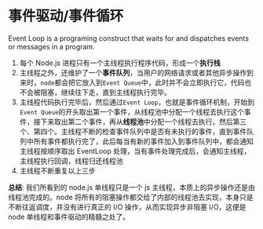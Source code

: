 # 事件驱动/事件循环
Event Loop is a programing construct that waits for and dispatches events or messages in a program.

1. 每个 Node.js 进程只有一个主线程执行程序代码，形成一个**执行栈**
2. 主线程之外，还维护了一个**事件队列**，当用户的网络请求或者其他异步操作到来时，`node`都会把它放入到`Event Queue`中，此时并不会立即执行它，代码也不会被阻塞，继续往下走，直到主线程执行完毕。
3. 主线程代码执行完毕后，然后通过`Event Loop`，也就是事件循环机制，开始到`Event Queue`的开头取出第一个事件，从线程池中分配一个线程去执行这个事件，接下来取出第二个事件，再从**线程池**中分配一个线程去执行，然后第三个、第四个。主线程不断的检查事件队列中是否有未执行的事件，直到事件队列中所有事件都执行完了，此后每当有新的事件加入到事件队列中，都会通知主线程按顺序取出 EventLoop 处理，当有事件处理完成后，会通知主线程，主线程执行回调，线程归还线程池
4. 主线程不断重复以上三步

**总结**: 我们所看到的 node.js 单线程只是一个 js 主线程，本质上的异步操作还是由线程池完成的。node 将所有的阻塞操作都交给了内部的线程池去实现，本身只是不断往返调度，并没有进行真正的 I/O 操作，从而实现异步非阻塞 I/O，这便是 node 单线程和事件驱动的精髓之处了。

